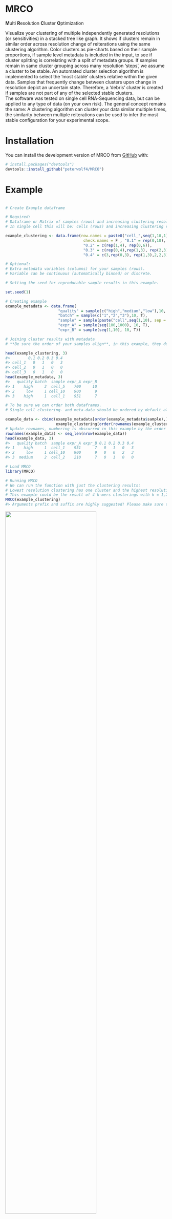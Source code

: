 
<!-- README.md is generated from README.Rmd. Please edit that file -->

# MRCO

**M**ulti **R**esolution **C**luster **O**ptimization
<!-- badges: start --> <!-- badges: end -->

Visualize your clustering of multiple independently generated
resolutions (or sensitivities) in a stacked tree like graph. It shows if
clusters remain in similar order across resolution change of
reiterations using the same clustering algorithm. Color clusters as
pie-charts based on their sample proportions, if sample level metadata
is included in the input, to see if cluster splitting is correlating
with a split of metadata groups. If samples remain in same cluster
grouping across many resolution ‘steps’, we assume a cluster to be
stable. An automated cluster selection algorithm is implemented to
select the ‘most stable’ clusters relative within the given data.
Samples that frequently change between clusters upon change in
resolution depict an uncertain state. Therefore, a ‘debris’ cluster is
created if samples are not part of any of the selected stable
clusters.  
The software was tested on single cell RNA-Sequencing data, but can be
applied to any type of data (on your own risk). The general concept
remains the same: A clustering algorithm can cluster your data similar
multiple times, the similarity between multiple reiterations can be used
to infer the most stable configuration for your experimental scope.

# Installation

You can install the development version of MRCO from
[GitHub](https://github.com/) with:

``` r
# install.packages("devtools")
devtools::install_github("peterwolf4/MRCO")
```

# Example

``` r

# Create Example dataframe

# Required:
# Dataframe or Matrix of samples (rows) and increasing clustering resolutions (columns).
# In single cell this will be: cells (rows) and increasing clustering resolution (columns)

example_clustering <- data.frame(row.names = paste0("cell_",seq(1,10,1)),
                                  check.names = F , "0.1" = rep(0,10), 
                                  "0.2" = c(rep(1,4), rep(0,6)), 
                                  "0.3" = c(rep(0,4),rep(1,3), rep(2,3)),
                                  "0.4" = c(3,rep(0,3), rep(1,3),2,2,3))

# Optional:
# Extra metadata variables (columns) for your samples (rows). 
# Variable can be continuous (automatically binned) or discrete. 

# Setting the seed for reproducable sample results in this example.

set.seed(1)

# Creating example 
example_metadata <- data.frame(
                       "quality" = sample(c("high","medium","low"),10, T),
                       "batch" = sample(c("1","2","3"),10, T),
                       "sample" = sample(paste("cell",seq(1,10), sep = "_"), 10),
                       "expr_A" = sample(seq(100,1000), 10, T),
                       "expr_B" = sample(seq(1,10), 10, T))

# Joining cluster results with metadata
# **Be sure the order of your samples align**, in this example, they do not.

head(example_clustering, 3)
#>        0.1 0.2 0.3 0.4
#> cell_1   0   1   0   3
#> cell_2   0   1   0   0
#> cell_3   0   1   0   0
head(example_metadata, 3)
#>   quality batch  sample expr_A expr_B
#> 1    high     3  cell_5    700     10
#> 2     low     1 cell_10    900      9
#> 3    high     1  cell_1    951      7

# To be sure we can order both dataframes.
# Single cell clustering- and meta-data should be ordered by default already.

example_data <- cbind(example_metadata[order(example_metadata$sample),],
                      example_clustering[order(rownames(example_clustering)),])
# Update rownames, numbering is obscurred in this example by the order function
rownames(example_data) <- seq_len(nrow(example_data))
head(example_data, 3)
#>   quality batch  sample expr_A expr_B 0.1 0.2 0.3 0.4
#> 1    high     1  cell_1    951      7   0   1   0   3
#> 2     low     1 cell_10    900      9   0   0   2   3
#> 3  medium     2  cell_2    210      7   0   1   0   0
```

``` r
# Load MRCO
library(MRCO)

# Running MRCO
# We can run the function with just the clustering results:
# Lowest resolution clustering has one cluster and the highest resolution 4.
# This example could be the result of 4 k-mers clusterings with k = 1,2,3,4.
MRCO(example_clustering)
#> Arguments prefix and suffix are highly suggested! Please make sure that MRCO can identify each clustering resolution column.
```

<img src="man/figures/README-A run_MRCO-1.png" width="75%" />

``` r

# MRCO is verbose when it comes to warnings. We can also use our merged data. 
# Missing inputs prefix and/or suffix to target clustering result columns.
MRCO(example_data, prefix = "0.")
```

<img src="man/figures/README-A run_MRCO-2.png" width="75%" />

``` r

# We can plot metadata variables as piecharts and see how samples cluster.
MRCO(example_data, metadata_column_name = "quality",prefix = "0.")
```

<img src="man/figures/README-A run_MRCO-3.png" width="75%" />

``` r
# The example data shows no clear seperation based on sample quality.

MRCO(example_data, metadata_column_name = "expr_A",prefix = "0.")
```

<img src="man/figures/README-A run_MRCO-4.png" width="75%" />

``` r
# Example A: graph hints that cluster 3 at resolution step 4 (4_3);
# is split based on expression values of A. (All samples in 4_3 have high values of A)

MRCO(example_data, metadata_column_name = "expr_B",prefix = "0.")
```

<img src="man/figures/README-A run_MRCO-5.png" width="75%" />

``` r
# Example B: graph hints that lefthand clusters have rather high-;
# while lefthand have rather low- values of B.

# Given examples are of course no final conclusions.
# Rather, they are for a quick visual overview of your variables of interest, 
# and if they correlate to your clustering results.


# Selecting clusters of interest for further downstream analysis:
# Imagine we want to retain all samples of 4_3 as oner cluster to investigate A,
# but also need all other samples in second step clusters before the separation of B.
# MRCO enables you to pick any of the clusters manually at wish.
# Use merge_downwards (default) to preserve clusters from lower resolutions.
MRCO_clustering <- MRCO(example_data, prefix = "0.", 
     nodes_selection = c("4_3","2_0","2_1"),
     merge_downwards = FALSE)
```

<img src="man/figures/README-A run_MRCO-6.png" width="75%" />

``` r

# MRCO highlights selected clusters visually. 
# Each sample now has a unique cluster number composed of 'resolution'_'cluster'.
# Output is returned in order of input.
head(MRCO_clustering$nodes_selected$cells_NonGlobalClustering,3)
#>   cell  id
#> 1    1 4_3
#> 2    2 4_3
#> 3    3 2_1
table(MRCO_clustering$nodes_selected$cells_NonGlobalClustering$id)
#> 
#> 2_0 2_1 4_3 
#>   5   3   2

# Automated Stable Cluster Detection
# Note that stable clusters are relative to the data and should still be checked!
# Note that this example data is too small for the algorithm to be truthfully useful.
MRCO_clustering <- MRCO(example_data, prefix = "0.", suggest_cut = TRUE)
```

<img src="man/figures/README-A run_MRCO-7.png" width="75%" />

``` r

# Stable clusters are representative for the trees 'branches'. 
# We can check which clusters were selected as stable, just as before:
MRCO_clustering$nodes_selected$nodes_selection
#> [1] "1_0" "2_1" "3_1" "3_2"
# We see that automated suggestion found the first cluster to be 'stable' already.
# This is not a problem though, since merge_downwards = FALSE prefers the sub clusters.
head(MRCO_clustering$nodes_selected$cells_NonGlobalClustering, 3)
#>   cell  id
#> 1    1 2_1
#> 2    2 3_2
#> 3    3 2_1

# In larger datasets you likely won't see general clusters selected as stable,
# since more information is available to detect the most stable candidates.
```

## Disclaimer

Package is currently in development. Planned for release on
bioconductor. Good & reliable single cell clustering results have
already been found. Do use at your own caution though! Feel free to
reach out regarding bugs and ideas.

